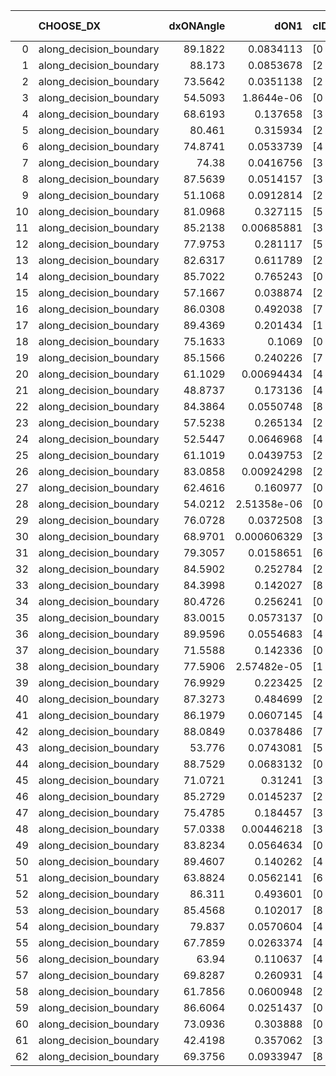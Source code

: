 |    | CHOOSE_DX               |   dxONAngle |        dON1 | cIDON1   |   dON_patch_1 |   nTON |         dON |   dxOFFAngle |       dOFF1 | cIDOFF1   |   dOFF_patch_1 |   nTOFF |        dOFF | SUCCESS   |   nExp |   dual_point_id |   subpoint_time_seconds |   total_execution_time |       logp |       dOFF/dON | Vote dOFF>dON   |
|---:|:------------------------|------------:|------------:|:---------|--------------:|-------:|------------:|-------------:|------------:|:----------|---------------:|--------:|------------:|:----------|-------:|----------------:|------------------------:|-----------------------:|-----------:|---------------:|:----------------|
|  0 | along_decision_boundary |     89.1822 | 0.0834113   | [0 8]    |   0.0834113   |      1 | 0.0834113   |      61.1634 | 0.000348352 | [1 8]     |    0.000348352 |       1 | 0.000348352 | False     |      1 |               2 |                0.984722 |                1.37934 |  0         |     0.00417631 | False           |
|  1 | along_decision_boundary |     88.173  | 0.0853678   | [2 3]    |   0.0853678   |      1 | 0.0853678   |      81.1159 | 0.117141    | [2 3]     |    0.117141    |       1 | 0.117141    | True      |      2 |               3 |                1.99629  |                3.38069 | -0.5       |     1.37219    | True            |
|  2 | along_decision_boundary |     73.5642 | 0.0351138   | [2 6]    |   0.0351138   |      1 | 0.0351138   |      70.8421 | 0.0268368   | [2 6]     |    0.0268368   |       1 | 0.0268368   | False     |      3 |               4 |                1.27935  |                4.66404 | -0         |     0.764279   | False           |
|  3 | along_decision_boundary |     54.5093 | 1.8644e-06  | [0 8]    |   1.8644e-06  |      1 | 1.8644e-06  |      63.4587 | 0.0251013   | [0 8]     |    0.0251013   |       1 | 0.0251013   | True      |      4 |               6 |                0.943652 |                5.65871 | -0.166667  | 13463.5        | True            |
|  4 | along_decision_boundary |     68.6193 | 0.137658    | [3 9]    |   0.137658    |      1 | 0.137658    |      67.4404 | 0.0694307   | [3 9]     |    0.0694307   |       1 | 0.0694307   | False     |      5 |               7 |                3.37293  |                9.03667 | -0         |     0.504372   | False           |
|  5 | along_decision_boundary |     80.461  | 0.315934    | [2 3]    |   0.315934    |      1 | 0.315934    |      76.4351 | 0.249167    | [2 3]     |    0.249167    |       1 | 0.249167    | False     |      6 |              11 |                4.85966  |               19.9455  | -0.1       |     0.788668   | False           |
|  6 | along_decision_boundary |     74.8741 | 0.0533739   | [4 8]    |   0.0533739   |      1 | 0.0533739   |      75.0129 | 0.27398     | [4 8]     |    0.27398     |       1 | 0.27398     | True      |      7 |              12 |                2.75566  |               22.7092  | -0.333333  |     5.13321    | True            |
|  7 | along_decision_boundary |     74.38   | 0.0416756   | [3 5]    |   0.0416756   |      1 | 0.0416756   |      73.652  | 0.109418    | [3 5]     |    0.109418    |       1 | 0.109418    | True      |      8 |              14 |                2.53489  |               28.9033  | -0.0714286 |     2.62547    | True            |
|  8 | along_decision_boundary |     87.5639 | 0.0514157   | [3 5]    |   0.0514157   |      1 | 0.0514157   |      81.8343 | 0.365308    | [3 5]     |    0.365308    |       1 | 0.365308    | True      |      9 |              15 |                5.06026  |               33.9724  | -0         |     7.10498    | True            |
|  9 | along_decision_boundary |     51.1068 | 0.0912814   | [2 8]    |   0.0912814   |      1 | 0.0912814   |      53.0867 | 0.740037    | [2 8]     |    0.740037    |       1 | 0.740037    | True      |     10 |              18 |                6.72597  |               47.2727  | -0.0555556 |     8.10721    | True            |
| 10 | along_decision_boundary |     81.0968 | 0.327115    | [5 7]    |   0.327115    |      1 | 0.327115    |      84.4221 | 0.0395709   | [5 7]     |    0.0395709   |       1 | 0.0395709   | False     |     11 |              19 |                2.17392  |               49.454   | -0.2       |     0.12097    | False           |
| 11 | along_decision_boundary |     85.2138 | 0.00685881  | [3 7]    |   0.00685881  |      1 | 0.00685881  |      86.8393 | 0.115833    | [3 7]     |    0.115833    |       1 | 0.115833    | True      |     12 |              20 |                2.27801  |               51.7381  | -0.0454545 |    16.8882     | True            |
| 12 | along_decision_boundary |     77.9753 | 0.281117    | [5 7]    |   0.281117    |      1 | 0.281117    |      57.0804 | 0.474052    | [5 7]     |    0.474052    |       1 | 0.474052    | True      |     13 |              22 |                4.73797  |               56.5523  | -0.166667  |     1.68632    | True            |
| 13 | along_decision_boundary |     82.6317 | 0.611789    | [2 9]    |   0.611789    |      1 | 0.611789    |      79.314  | 0.0674496   | [2 9]     |    0.0674496   |       1 | 0.0674496   | False     |     14 |              24 |                2.88401  |               59.4829  | -0.346154  |     0.11025    | False           |
| 14 | along_decision_boundary |     85.7022 | 0.765243    | [0 2]    |   0.765243    |      1 | 0.765243    |      64.0714 | 0.410799    | [1 2]     |    0.410799    |       1 | 0.410799    | False     |     15 |              26 |                7.63449  |               67.1738  | -0.142857  |     0.536822   | False           |
| 15 | along_decision_boundary |     57.1667 | 0.038874    | [2 4]    |   0.038874    |      1 | 0.038874    |      72.8992 | 0.087843    | [2 4]     |    0.087843    |       1 | 0.087843    | True      |     16 |              27 |                2.41125  |               69.593   | -0.0333333 |     2.25969    | True            |
| 16 | along_decision_boundary |     86.0308 | 0.492038    | [7 9]    |   0.492038    |      1 | 0.492038    |      67.5747 | 0.0328851   | [7 9]     |    0.0328851   |       1 | 0.0328851   | False     |     17 |              35 |                3.7061   |               82.9144  | -0.125     |     0.0668344  | False           |
| 17 | along_decision_boundary |     89.4369 | 0.201434    | [1 9]    |   0.201434    |      1 | 0.201434    |      75.2259 | 0.0361414   | [0 9]     |    0.0361414   |       1 | 0.0361414   | False     |     18 |              37 |                2.80393  |               89.2574  | -0.0294118 |     0.179421   | False           |
| 18 | along_decision_boundary |     75.1633 | 0.1069      | [0 1]    |   0.1069      |      1 | 0.1069      |      75.3137 | 0.33144     | [0 1]     |    0.33144     |       1 | 0.33144     | True      |     19 |              39 |                6.25381  |               95.5686  | -0         |     3.10047    | True            |
| 19 | along_decision_boundary |     85.1566 | 0.240226    | [7 9]    |   0.240226    |      1 | 0.240226    |      80.679  | 0.186594    | [7 9]     |    0.186594    |       1 | 0.186594    | False     |     20 |              41 |                2.84488  |               98.4791  | -0.0263158 |     0.776744   | False           |
| 20 | along_decision_boundary |     61.1029 | 0.00694434  | [4 8]    |   0.00694434  |      1 | 0.00694434  |      73.4885 | 0.270654    | [4 8]     |    0.270654    |       1 | 0.270654    | True      |     21 |              42 |                3.43431  |              101.921   | -0         |    38.9748     | True            |
| 21 | along_decision_boundary |     48.8737 | 0.173136    | [4 6]    |   0.173136    |      1 | 0.173136    |      62.9831 | 0.045018    | [4 6]     |    0.045018    |       1 | 0.045018    | False     |     22 |              43 |                2.57777  |              104.504   | -0.0238095 |     0.260016   | False           |
| 22 | along_decision_boundary |     84.3864 | 0.0550748   | [8 9]    |   0.0550748   |      1 | 0.0550748   |      89.9    | 1.04195     | [8 9]     |    1.04195     |       1 | 1.04195     | True      |     23 |              45 |                6.00874  |              110.567   | -0         |    18.9189     | True            |
| 23 | along_decision_boundary |     57.5238 | 0.265134    | [2 4]    |   0.265134    |      1 | 0.265134    |      70.4844 | 0.0960505   | [2 4]     |    0.0960505   |       1 | 0.0960505   | False     |     24 |              47 |                3.43413  |              114.042   | -0.0217391 |     0.362272   | False           |
| 24 | along_decision_boundary |     52.5447 | 0.0646968   | [4 7]    |   0.0646968   |      1 | 0.0646968   |      67.2698 | 0.0228451   | [4 7]     |    0.0228451   |       1 | 0.0228451   | False     |     25 |              48 |                1.564    |              115.613   | -0         |     0.353111   | False           |
| 25 | along_decision_boundary |     61.1019 | 0.0439753   | [2 7]    |   0.0439753   |      1 | 0.0439753   |      55.5719 | 0.00579322  | [2 7]     |    0.00579322  |       1 | 0.00579322  | False     |     26 |              55 |                2.00203  |              127.306   | -0.02      |     0.131738   | False           |
| 26 | along_decision_boundary |     83.0858 | 0.00924298  | [2 5]    |   0.00924298  |      1 | 0.00924298  |      87.2103 | 0.0109416   | [2 5]     |    0.0109416   |       1 | 0.0109416   | True      |     27 |              56 |                1.13913  |              128.45    | -0.0769231 |     1.18377    | True            |
| 27 | along_decision_boundary |     62.4616 | 0.160977    | [0 1]    |   0.160977    |      1 | 0.160977    |      63.4917 | 0.0453478   | [0 1]     |    0.0453478   |       1 | 0.0453478   | False     |     28 |              57 |                3.65068  |              132.109   | -0.0185185 |     0.281704   | False           |
| 28 | along_decision_boundary |     54.0212 | 2.51358e-06 | [0 9]    |   2.51358e-06 |      1 | 2.51358e-06 |      81.0221 | 0.00440691  | [1 9]     |    0.00440691  |       1 | 0.00440691  | True      |     29 |              58 |                0.895312 |              133.009   | -0.0714286 |  1753.24       | True            |
| 29 | along_decision_boundary |     76.0728 | 0.0372508   | [3 7]    |   0.0372508   |      1 | 0.0372508   |      72.0892 | 0.13466     | [3 7]     |    0.13466     |       1 | 0.13466     | True      |     30 |              59 |                1.81035  |              134.828   | -0.0172414 |     3.61496    | True            |
| 30 | along_decision_boundary |     68.9701 | 0.000606329 | [3 5]    |   0.000606329 |      1 | 0.000606329 |      82.2007 | 0.00111824  | [3 5]     |    0.00111824  |       1 | 0.00111824  | True      |     31 |              68 |                0.896005 |              139.508   | -0         |     1.84428    | True            |
| 31 | along_decision_boundary |     79.3057 | 0.0158651   | [6 9]    |   0.0158651   |      1 | 0.0158651   |      77.3849 | 0.0850615   | [6 9]     |    0.0850615   |       1 | 0.0850615   | True      |     32 |              69 |                1.82912  |              141.345   | -0.016129  |     5.36154    | True            |
| 32 | along_decision_boundary |     84.5902 | 0.252784    | [2 7]    |   0.252784    |      1 | 0.252784    |      78.6754 | 0.577599    | [2 7]     |    0.577599    |       1 | 0.577599    | True      |     33 |              70 |                6.35779  |              147.71    | -0.0625    |     2.28495    | True            |
| 33 | along_decision_boundary |     84.3998 | 0.142027    | [8 9]    |   0.142027    |      1 | 0.142027    |      76.8575 | 0.612867    | [8 9]     |    0.612867    |       1 | 0.612867    | True      |     34 |              71 |                5.45672  |              153.172   | -0.136364  |     4.31514    | True            |
| 34 | along_decision_boundary |     80.4726 | 0.256241    | [0 1]    |   0.256241    |      1 | 0.256241    |      82.1482 | 0.291611    | [0 1]     |    0.291611    |       1 | 0.291611    | True      |     35 |              73 |                5.40301  |              161.21    | -0.235294  |     1.13803    | True            |
| 35 | along_decision_boundary |     83.0015 | 0.0573137   | [0 1]    |   0.0573137   |      1 | 0.0573137   |      86.3359 | 0.164247    | [0 1]     |    0.164247    |       1 | 0.164247    | True      |     36 |              74 |                2.57289  |              163.79    | -0.357143  |     2.86575    | True            |
| 36 | along_decision_boundary |     89.9596 | 0.0554683   | [4 9]    |   0.0554683   |      1 | 0.0554683   |      86.0872 | 0.169556    | [4 9]     |    0.169556    |       1 | 0.169556    | True      |     37 |              79 |                2.57921  |              176.557   | -0.5       |     3.05681    | True            |
| 37 | along_decision_boundary |     71.5588 | 0.142336    | [0 8]    |   0.142336    |      1 | 0.142336    |      65.9746 | 0.0572297   | [1 8]     |    0.0572297   |       1 | 0.0572297   | False     |     38 |              82 |                2.88019  |              179.52    | -0.662162  |     0.402073   | False           |
| 38 | along_decision_boundary |     77.5906 | 2.57482e-05 | [1 8]    |   2.57482e-05 |      1 | 2.57482e-05 |      84.9081 | 0.0786832   | [0 8]     |    0.0786832   |       1 | 0.0786832   | True      |     39 |              83 |                1.56821  |              181.095   | -0.473684  |  3055.88       | True            |
| 39 | along_decision_boundary |     76.9929 | 0.223425    | [2 4]    |   0.223425    |      1 | 0.223425    |      88.29   | 0.145036    | [2 4]     |    0.145036    |       1 | 0.145036    | False     |     40 |              87 |                1.55868  |              182.806   | -0.628205  |     0.649149   | False           |
| 40 | along_decision_boundary |     87.3273 | 0.484699    | [2 7]    |   0.484699    |      1 | 0.484699    |      76.2288 | 0.089564    | [2 7]     |    0.089564    |       1 | 0.089564    | False     |     41 |              90 |                3.41687  |              187.989   | -0.45      |     0.184783   | False           |
| 41 | along_decision_boundary |     86.1979 | 0.0607145   | [4 7]    |   0.0607145   |      1 | 0.0607145   |      80.9406 | 0.164928    | [4 7]     |    0.164928    |       1 | 0.164928    | True      |     42 |              94 |                3.73801  |              199.017   | -0.304878  |     2.71644    | True            |
| 42 | along_decision_boundary |     88.0849 | 0.0378486   | [7 9]    |   0.0378486   |      1 | 0.0378486   |      89.2965 | 0.112076    | [7 9]     |    0.112076    |       1 | 0.112076    | True      |     43 |              98 |                1.06721  |              208.384   | -0.428571  |     2.96118    | True            |
| 43 | along_decision_boundary |     53.776  | 0.0743081   | [5 7]    |   0.0743081   |      1 | 0.0743081   |      64.3793 | 0.000367126 | [5 7]     |    0.000367126 |       1 | 0.000367126 | False     |     44 |              99 |                1.55628  |              209.948   | -0.569767  |     0.00494059 | False           |
| 44 | along_decision_boundary |     88.7529 | 0.0683132   | [0 9]    |   0.0683132   |      1 | 0.0683132   |      84.7704 | 0.102363    | [0 9]     |    0.102363    |       1 | 0.102363    | True      |     45 |             100 |                1.30207  |              211.259   | -0.409091  |     1.49844    | True            |
| 45 | along_decision_boundary |     71.0721 | 0.31241     | [3 8]    |   0.31241     |      1 | 0.31241     |      73.0881 | 0.00210418  | [3 8]     |    0.00210418  |       1 | 0.00210418  | False     |     46 |             101 |                4.48     |              215.747   | -0.544444  |     0.00673531 | False           |
| 46 | along_decision_boundary |     85.2729 | 0.0145237   | [2 7]    |   0.0145237   |      1 | 0.0145237   |      85.8712 | 0.0408748   | [2 7]     |    0.0408748   |       1 | 0.0408748   | True      |     47 |             104 |                1.9186   |              219.698   | -0.391304  |     2.81434    | True            |
| 47 | along_decision_boundary |     75.4785 | 0.184457    | [3 7]    |   0.184457    |      1 | 0.184457    |      76.171  | 0.038312    | [3 7]     |    0.038312    |       1 | 0.038312    | False     |     48 |             106 |                1.91731  |              228.656   | -0.521277  |     0.207701   | False           |
| 48 | along_decision_boundary |     57.0338 | 0.00446218  | [3 4]    |   0.00446218  |      1 | 0.00446218  |      50.6142 | 0.115872    | [3 4]     |    0.115872    |       1 | 0.115872    | True      |     49 |             112 |                2.40672  |              236.548   | -0.375     |    25.9676     | True            |
| 49 | along_decision_boundary |     83.8234 | 0.0564634   | [0 1]    |   0.0564634   |      1 | 0.0564634   |      88.9449 | 0.0910807   | [0 1]     |    0.0910807   |       1 | 0.0910807   | True      |     50 |             113 |                2.00711  |              238.562   | -0.5       |     1.61309    | True            |
| 50 | along_decision_boundary |     89.4607 | 0.140262    | [4 8]    |   0.140262    |      1 | 0.140262    |      80.5334 | 0.215532    | [4 8]     |    0.215532    |       1 | 0.215532    | True      |     51 |             114 |                4.01719  |              242.584   | -0.64      |     1.53664    | True            |
| 51 | along_decision_boundary |     63.8824 | 0.0562141   | [6 9]    |   0.0562141   |      1 | 0.0562141   |      66.0851 | 0.453042    | [6 9]     |    0.453042    |       1 | 0.453042    | True      |     52 |             116 |                2.82074  |              248.389   | -0.794118  |     8.05923    | True            |
| 52 | along_decision_boundary |     86.311  | 0.493601    | [0 1]    |   0.493601    |      1 | 0.493601    |      82.5217 | 1.59172     | [0 1]     |    1.59172     |       1 | 1.59172     | True      |     53 |             118 |                3.84074  |              252.276   | -0.961538  |     3.2247     | True            |
| 53 | along_decision_boundary |     85.4568 | 0.102017    | [8 9]    |   0.102017    |      1 | 0.102017    |      86.0203 | 0.349988    | [8 9]     |    0.349988    |       1 | 0.349988    | True      |     54 |             119 |                2.92756  |              255.213   | -1.14151   |     3.43069    | True            |
| 54 | along_decision_boundary |     79.837  | 0.0570604   | [4 7]    |   0.0570604   |      1 | 0.0570604   |      72.4405 | 0.161546    | [4 7]     |    0.161546    |       1 | 0.161546    | True      |     55 |             122 |                2.63472  |              257.921   | -1.33333   |     2.83115    | True            |
| 55 | along_decision_boundary |     67.7859 | 0.0263374   | [4 7]    |   0.0263374   |      1 | 0.0263374   |      66.6329 | 0.44644     | [4 7]     |    0.44644     |       1 | 0.44644     | True      |     56 |             123 |                3.47013  |              261.397   | -1.53636   |    16.9508     | True            |
| 56 | along_decision_boundary |     63.94   | 0.110637    | [4 7]    |   0.110637    |      1 | 0.110637    |      70.0248 | 0.0450717   | [4 7]     |    0.0450717   |       1 | 0.0450717   | False     |     57 |             124 |                3.69081  |              265.095   | -1.75      |     0.407386   | False           |
| 57 | along_decision_boundary |     69.8287 | 0.260931    | [4 7]    |   0.260931    |      1 | 0.260931    |      73.6869 | 0.120632    | [4 7]     |    0.120632    |       1 | 0.120632    | False     |     58 |             125 |                4.39536  |              269.497   | -1.48246   |     0.462314   | False           |
| 58 | along_decision_boundary |     61.7856 | 0.0600948   | [2 4]    |   0.0600948   |      1 | 0.0600948   |      66.7739 | 0.0829958   | [2 4]     |    0.0829958   |       1 | 0.0829958   | True      |     59 |             126 |                2.74984  |              272.254   | -1.24138   |     1.38108    | True            |
| 59 | along_decision_boundary |     86.6064 | 0.0251437   | [0 1]    |   0.0251437   |      1 | 0.0251437   |      78.2852 | 0.00694594  | [0 1]     |    0.00694594  |       1 | 0.00694594  | False     |     60 |             128 |                1.75181  |              274.049   | -1.4322    |     0.27625    | False           |
| 60 | along_decision_boundary |     73.0936 | 0.303888    | [0 1]    |   0.303888    |      1 | 0.303888    |      67.0512 | 0.174481    | [0 1]     |    0.174481    |       1 | 0.174481    | False     |     61 |             129 |                4.49431  |              278.552   | -1.2       |     0.574161   | False           |
| 61 | along_decision_boundary |     42.4198 | 0.357062    | [3 6]    |   0.357062    |      1 | 0.357062    |      37.3631 | 0.17457     | [3 6]     |    0.17457     |       1 | 0.17457     | False     |     62 |             130 |                3.81467  |              282.376   | -0.991803  |     0.488908   | False           |
| 62 | along_decision_boundary |     69.3756 | 0.0933947   | [8 9]    |   0.0933947   |      1 | 0.0933947   |      58.7349 | 0.041795    | [8 9]     |    0.041795    |       1 | 0.041795    | False     |     63 |             131 |                1.66242  |              284.044   | -0.806452  |     0.447509   | False           |